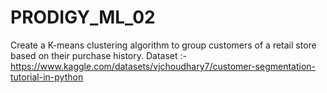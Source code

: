 # PRODIGY_ML_02
Create a K-means clustering algorithm to group customers of a retail store based on their purchase history.  Dataset :- https://www.kaggle.com/datasets/vjchoudhary7/customer-segmentation-tutorial-in-python
